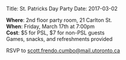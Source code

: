 Title: St. Patricks Day Party
Date: 2017-03-02

**Where**: 2nd floor party room, 21 Carlton St.  
**When**: Friday, March 17th at 7:00pm  
**Cost**: $5 for PSL, $7 for non-PSL guests  
Games, snacks, and refreshments provided  

RSVP to scott.frendo.cumbo@mail.utoronto.ca
